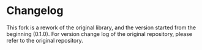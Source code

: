 # Changelog

This fork is a rework of the original library, and the version started from the beginning (0.1.0). For version change log of the original repository, please refer to the original repository.
